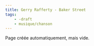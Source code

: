 ```yaml
---
title: Gerry Rafferty - Baker Street
tags:
    - -draft
    - musique/chanson
---
```


Page créée automatiquement, mais vide.
